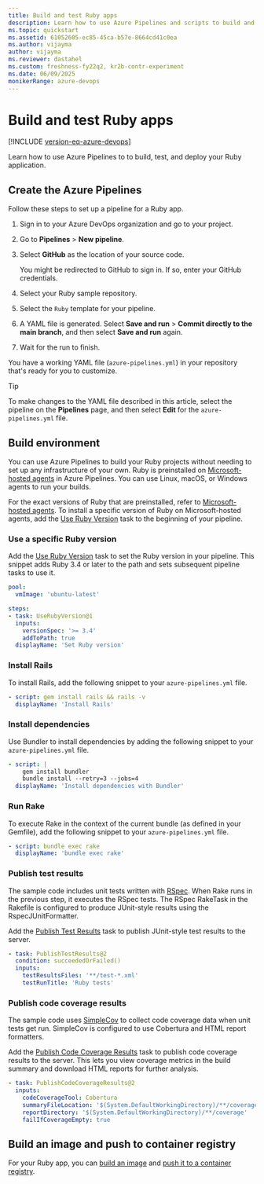 ```yaml
---
title: Build and test Ruby apps
description: Learn how to use Azure Pipelines and scripts to build and test your Ruby projects.
ms.topic: quickstart
ms.assetid: 61052605-ec85-45ca-b57e-8664cd41c0ea
ms.author: vijayma
author: vijayma
ms.reviewer: dastahel
ms.custom: freshness-fy22q2, kr2b-contr-experiment
ms.date: 06/09/2025
monikerRange: azure-devops
---
```


# Build and test Ruby apps

[!INCLUDE [version-eq-azure-devops](../../includes/version-eq-azure-devops.md)]

Learn how to use Azure Pipelines to to build, test, and deploy your Ruby application. 

## Create the Azure Pipelines

Follow these steps to set up a pipeline for a Ruby app.

1. Sign in to your Azure DevOps organization and go to your project.

1. Go to **Pipelines** > **New pipeline**.

1. Select **GitHub** as the location of your source code.

   You might be redirected to GitHub to sign in. If so, enter your GitHub credentials.

1. Select your Ruby sample repository.

1. Select the `Ruby` template for your pipeline.

1. A YAML file is generated. Select **Save and run** > **Commit directly to the main branch**, and then select **Save and run** again.

1. Wait for the run to finish.

You have a working YAML file (`azure-pipelines.yml`) in your repository that's ready for you to customize.

> [!TIP]
> To make changes to the YAML file described in this article, select the pipeline on the **Pipelines** page, and then select **Edit** for the `azure-pipelines.yml` file.

## Build environment

You can use Azure Pipelines to build your Ruby projects without needing to set up any infrastructure of your own. Ruby is preinstalled on [Microsoft-hosted agents](../agents/hosted.md) in Azure Pipelines. You can use Linux, macOS, or Windows agents to run your builds.

For the exact versions of Ruby that are preinstalled, refer to [Microsoft-hosted agents](../agents/hosted.md#software). To install a specific version of Ruby on Microsoft-hosted agents, add the [Use Ruby Version](/azure/devops/pipelines/tasks/reference/use-ruby-version-v0) task to the beginning of your pipeline.

### Use a specific Ruby version

Add the [Use Ruby Version](/azure/devops/pipelines/tasks/reference/use-ruby-version-v1) task to set the Ruby version in your pipeline. This snippet adds Ruby 3.4 or later to the path and sets subsequent pipeline tasks to use it.

```yaml
pool:
  vmImage: 'ubuntu-latest' 

steps:
- task: UseRubyVersion@1 
  inputs:
    versionSpec: '>= 3.4' 
    addToPath: true
  displayName: 'Set Ruby version'
```

### Install Rails

To install Rails, add the following snippet to your `azure-pipelines.yml` file.

```yaml
- script: gem install rails && rails -v
  displayName: 'Install Rails'
```

### Install dependencies

Use Bundler to install dependencies by adding the following snippet to your `azure-pipelines.yml` file.

```yaml
- script: |
    gem install bundler
    bundle install --retry=3 --jobs=4
  displayName: 'Install dependencies with Bundler'
```

### Run Rake

To execute Rake in the context of the current bundle (as defined in your Gemfile), add the following snippet to your `azure-pipelines.yml` file.

```yaml
- script: bundle exec rake
  displayName: 'bundle exec rake'
```

### Publish test results

The sample code includes unit tests written with [RSpec](https://rspec.info/). When Rake runs in the previous step, it executes the RSpec tests. The RSpec RakeTask in the Rakefile is configured to produce JUnit-style results using the RspecJUnitFormatter. 

Add the [Publish Test Results](/azure/devops/pipelines/tasks/reference/publish-test-results-v2) task to publish JUnit-style test results to the server. 

```yaml
- task: PublishTestResults@2
  condition: succeededOrFailed()
  inputs:
    testResultsFiles: '**/test-*.xml'
    testRunTitle: 'Ruby tests'
```
### Publish code coverage results

The sample code uses [SimpleCov](https://github.com/colszowka/simplecov) to collect code coverage data when unit tests get run. SimpleCov is configured to use Cobertura and HTML report formatters. 

Add the [Publish Code Coverage Results](/azure/devops/pipelines/tasks/reference/publish-code-coverage-results-v2) task to publish code coverage results to the server. This lets you view coverage metrics in the build summary and download HTML reports for further analysis.

```yaml
- task: PublishCodeCoverageResults@2
  inputs:
    codeCoverageTool: Cobertura
    summaryFileLocation: '$(System.DefaultWorkingDirectory)/**/coverage.xml'
    reportDirectory: '$(System.DefaultWorkingDirectory)/**/coverage'
    failIfCoverageEmpty: true 
```

## Build an image and push to container registry

For your Ruby app, you can [build an image](containers/build-image.md) and [push it to a container registry](containers/push-image.md).
